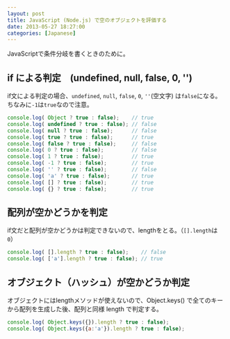 ```yaml
---
layout: post
title: JavaScript (Node.js) で空のオブジェクトを評価する
date: 2013-05-27 18:27:00
categories: [Japanese]
---
```


JavaScriptで条件分岐を書くときのために。

## if による判定　(undefined, null, false, 0, '')

if文による判定の場合、`undefined`, `null`, `false`, `0`, `''`(空文字) は`false`になる。ちなみに`-1`は`true`なので注意。

```js
console.log( Object ? true : false);    // true
console.log( undefined ? true : false); // false
console.log( null ? true : false);      // false
console.log( true ? true : false);      // true
console.log( false ? true : false);     // false
console.log( 0 ? true : false);         // false
console.log( 1 ? true : false);         // true
console.log( -1 ? true : false);        // true
console.log( '' ? true : false);        // false
console.log( 'a' ? true : false);       // true
console.log( [] ? true : false);        // true
console.log( {} ? true : false);        // true
```

## 配列が空かどうかを判定

if文だと配列が空かどうかは判定できないので、lengthをとる。（`[].length`は`0`）

```js
console.log( [].length ? true : false);    // false
console.log( ['a'].length ? true : false); // true
```

## オブジェクト（ハッシュ）が空かどうか判定

オブジェクトにはlengthメソッドが使えないので、Object.keys() で全てのキーから配列を生成した後、配列と同様 length で判定する。

```js
console.log( Object.keys({}).length ? true : false);
console.log( Object.keys({a:'a'}).length ? true : false);
```

